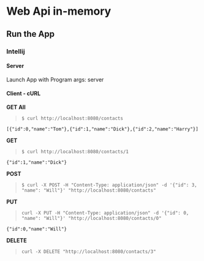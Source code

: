 # Web Api in-memory

## Run the App

### Intellij

#### Server

Launch App with Program args: server

#### Client - cURL

**GET All**

> `$ curl http://localhost:8080/contacts`

```
[{"id":0,"name":"Tom"},{"id":1,"name":"Dick"},{"id":2,"name":"Harry"}]
```

**GET**

> `$ curl http://localhost:8080/contacts/1`

```
{"id":1,"name":"Dick"}
```

**POST**

> `$ curl -X POST -H "Content-Type: application/json" -d '{"id": 3, "name": "Will"}' "http://localhost:8080/contacts"`

**PUT**

> `curl -X PUT -H "Content-Type: application/json" -d '{"id": 0, "name": "Will"}' "http://localhost:8080/contacts/0"`

```
{"id":0,"name":"Will"}
```

**DELETE**

> `curl -X DELETE "http://localhost:8080/contacts/3"`
